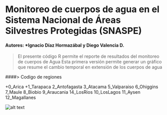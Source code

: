 #  Monitoreo de cuerpos de agua en el Sistema Nacional de Áreas Silvestres Protegidas (SNASPE)
#### Autores: *Ignacio Díaz Hormazábal y Diego Valencia D.


>El presente código R permite el reporte de resultados del monitoreo de cuerpos de Agua
Esta primera versión permite generar un gráfico que resume el cambio temporal en extensión de los cuerpos de agua

####> Codigo de regiones

+0_Arica
+1_Tarapaca
2_Antofagasta
3_Atacama
5_Valparaiso
6_Ohiggins
7_Maule
8_Biobio
9_Araucania
14_LosRios
10_LosLagos
11_Aysen
12_Magallanes


![alt text](https://github.com/GapConaf/Monitoreo_cuerpos_de_agua/blob/master/Imagen1.png "Logo Title Text 1")
